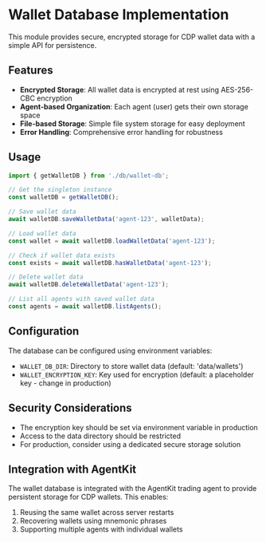 # Wallet Database Implementation

This module provides secure, encrypted storage for CDP wallet data with a simple API for persistence.

## Features

- **Encrypted Storage**: All wallet data is encrypted at rest using AES-256-CBC encryption
- **Agent-based Organization**: Each agent (user) gets their own storage space
- **File-based Storage**: Simple file system storage for easy deployment
- **Error Handling**: Comprehensive error handling for robustness

## Usage

```typescript
import { getWalletDB } from './db/wallet-db';

// Get the singleton instance
const walletDB = getWalletDB();

// Save wallet data
await walletDB.saveWalletData('agent-123', walletData);

// Load wallet data
const wallet = await walletDB.loadWalletData('agent-123');

// Check if wallet data exists
const exists = await walletDB.hasWalletData('agent-123');

// Delete wallet data
await walletDB.deleteWalletData('agent-123');

// List all agents with saved wallet data
const agents = await walletDB.listAgents();
```

## Configuration

The database can be configured using environment variables:

- `WALLET_DB_DIR`: Directory to store wallet data (default: 'data/wallets')
- `WALLET_ENCRYPTION_KEY`: Key used for encryption (default: a placeholder key - change in production)

## Security Considerations

- The encryption key should be set via environment variable in production
- Access to the data directory should be restricted 
- For production, consider using a dedicated secure storage solution

## Integration with AgentKit

The wallet database is integrated with the AgentKit trading agent to provide persistent storage for CDP wallets. This enables:

1. Reusing the same wallet across server restarts
2. Recovering wallets using mnemonic phrases
3. Supporting multiple agents with individual wallets 